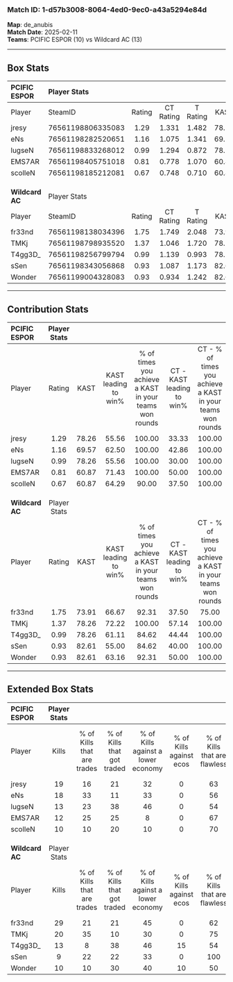 ### Match ID: 1-d57b3008-8064-4ed0-9ec0-a43a5294e84d  
**Map**: de_anubis  
**Match Date**: 2025-02-11  
**Teams**: PCIFIC ESPOR (10) vs Wildcard AC (13)  

---  

## Box Stats  

| **PCIFIC ESPOR** | Player Stats      |        |           |          |       |       |       |         |        |      |     |
| :- | :- | :-: | :-: | :-: | :-: | :-: | :-: | :-: | :-: | :-: | :-: |
| Player           | SteamID           | Rating | CT Rating | T Rating | KAST  |  ADR  | Kills | Assists | Deaths | K/D  | HS% |
| jresy            | 76561198806335083 |  1.29  |   1.331   |  1.482   | 78.26 | 102.0 |  19   |    7    |   18   | 1.06 | 47  |
| eNs              | 76561198282520651 |  1.16  |   1.075   |  1.341   | 69.57 | 79.2  |  18   |    1    |   15   | 1.20 | 55  |
| lugseN           | 76561198833268012 |  0.99  |   1.294   |  0.872   | 78.26 | 62.1  |  13   |    5    |   15   | 0.87 | 46  |
| EMS7AR           | 76561198405751018 |  0.81  |   0.778   |  1.070   | 60.87 | 69.3  |  12   |    6    |   17   | 0.71 | 66  |
| scolleN          | 76561198185212081 |  0.67  |   0.748   |  0.710   | 60.87 | 57.5  |  10   |    5    |   18   | 0.56 | 60  |
|                  |                   |        |           |          |       |       |       |         |        |      |     |
|                  |                   |        |           |          |       |       |       |         |        |      |     |
|                  |                   |        |           |          |       |       |       |         |        |      |     |
| **Wildcard AC**  | Player Stats      |        |           |          |       |       |       |         |        |      |     |
| Player           | SteamID           | Rating | CT Rating | T Rating | KAST  |  ADR  | Kills | Assists | Deaths | K/D  | HS% |
| fr33nd           | 76561198138034396 |  1.75  |   1.749   |  2.048   | 73.91 | 110.4 |  29   |    1    |   13   | 2.23 | 20  |
| TMKj             | 76561198798935520 |  1.37  |   1.046   |  1.720   | 78.26 | 80.3  |  20   |    8    |   13   | 1.54 | 75  |
| T4gg3D_          | 76561198256799794 |  0.99  |   1.139   |  0.993   | 78.26 | 69.9  |  13   |    9    |   17   | 0.76 | 61  |
| sSen             | 76561198343056868 |  0.93  |   1.087   |  1.173   | 82.61 | 70.9  |   9   |   11    |   15   | 0.60 | 66  |
| Wonder           | 76561199004328083 |  0.93  |   0.934   |  1.242   | 82.61 | 72.7  |  10   |    7    |   16   | 0.63 | 50  |
---  

## Contribution Stats  

| **PCIFIC ESPOR** | Player Stats |       |                      |                                                        |                           |                                                             |                          |                                                            |
| :- | :-: | :-: | :-: | :-: | :-: | :-: | :-: | :-: |
| Player           |    Rating    | KAST  | KAST leading to win% | % of times you achieve a KAST in your teams won rounds | CT - KAST leading to win% | CT - % of times you achieve a KAST in your teams won rounds | T - KAST leading to win% | T - % of times you achieve a KAST in your teams won rounds |
| jresy            |     1.29     | 78.26 |        55.56         |                         100.00                         |           33.33           |                           100.00                            |          77.78           |                           100.00                           |
| eNs              |     1.16     | 69.57 |        62.50         |                         100.00                         |           42.86           |                           100.00                            |          77.78           |                           100.00                           |
| lugseN           |     0.99     | 78.26 |        55.56         |                         100.00                         |           30.00           |                           100.00                            |          87.50           |                           100.00                           |
| EMS7AR           |     0.81     | 60.87 |        71.43         |                         100.00                         |           50.00           |                           100.00                            |          87.50           |                           100.00                           |
| scolleN          |     0.67     | 60.87 |        64.29         |                         90.00                          |           37.50           |                           100.00                            |          100.00          |                           85.71                            |
|                  |              |       |                      |                                                        |                           |                                                             |                          |                                                            |
|                  |              |       |                      |                                                        |                           |                                                             |                          |                                                            |
|                  |              |       |                      |                                                        |                           |                                                             |                          |                                                            |
| **Wildcard AC**  | Player Stats |       |                      |                                                        |                           |                                                             |                          |                                                            |
| Player           |    Rating    | KAST  | KAST leading to win% | % of times you achieve a KAST in your teams won rounds | CT - KAST leading to win% | CT - % of times you achieve a KAST in your teams won rounds | T - KAST leading to win% | T - % of times you achieve a KAST in your teams won rounds |
| fr33nd           |     1.75     | 73.91 |        66.67         |                         92.31                          |           37.50           |                            75.00                            |          90.00           |                           100.00                           |
| TMKj             |     1.37     | 78.26 |        72.22         |                         100.00                         |           57.14           |                           100.00                            |          81.82           |                           100.00                           |
| T4gg3D_          |     0.99     | 78.26 |        61.11         |                         84.62                          |           44.44           |                           100.00                            |          77.78           |                           77.78                            |
| sSen             |     0.93     | 82.61 |        55.00         |                         84.62                          |           40.00           |                           100.00                            |          70.00           |                           77.78                            |
| Wonder           |     0.93     | 82.61 |        63.16         |                         92.31                          |           50.00           |                           100.00                            |          72.73           |                           88.89                            |
---  

## Extended Box Stats  

| **PCIFIC ESPOR** | Player Stats |                            |                            |                                    |                         |                              |                                 |        |                             |                                     |                          |                               |                            |
| :- | :-: | :-: | :-: | :-: | :-: | :-: | :-: | :-: | :-: | :-: | :-: | :-: | :-: |
| Player           |    Kills     | % of Kills that are trades | % of Kills that got traded | % of Kills against a lower economy | % of Kills against ecos | % of Kills that are flawless | % of Kills that are close duels | Deaths | % of Deaths that get traded | % of Deaths against a lower economy | % of Deaths against ecos | % of Deaths that are flawless | % of Deaths that are close |
| jresy            |      19      |             16             |             21             |                 32                 |            0            |              63              |               11                |   18   |             28              |                 28                  |            0             |              61               |             6              |
| eNs              |      18      |             33             |             11             |                 33                 |            0            |              56              |               11                |   15   |             13              |                 20                  |            0             |              47               |             7              |
| lugseN           |      13      |             23             |             38             |                 46                 |            0            |              54              |                8                |   15   |             27              |                 27                  |            0             |              87               |             0              |
| EMS7AR           |      12      |             25             |             25             |                 8                  |            0            |              67              |                0                |   17   |             24              |                 29                  |            0             |              59               |             0              |
| scolleN          |      10      |             10             |             20             |                 10                 |            0            |              70              |               10                |   18   |             11              |                 28                  |            0             |              67               |             11             |
|                  |              |                            |                            |                                    |                         |                              |                                 |        |                             |                                     |                          |                               |                            |
|                  |              |                            |                            |                                    |                         |                              |                                 |        |                             |                                     |                          |                               |                            |
|                  |              |                            |                            |                                    |                         |                              |                                 |        |                             |                                     |                          |                               |                            |
| **Wildcard AC**  | Player Stats |                            |                            |                                    |                         |                              |                                 |        |                             |                                     |                          |                               |                            |
| Player           |    Kills     | % of Kills that are trades | % of Kills that got traded | % of Kills against a lower economy | % of Kills against ecos | % of Kills that are flawless | % of Kills that are close duels | Deaths | % of Deaths that get traded | % of Deaths against a lower economy | % of Deaths against ecos | % of Deaths that are flawless | % of Deaths that are close |
| fr33nd           |      29      |             21             |             21             |                 45                 |            0            |              62              |                3                |   13   |             15              |                 15                  |            0             |              92               |             0              |
| TMKj             |      20      |             35             |             10             |                 30                 |            0            |              75              |                5                |   13   |              8              |                 31                  |            0             |              54               |             0              |
| T4gg3D_          |      13      |             8              |             38             |                 46                 |           15            |              54              |                0                |   17   |             18              |                 41                  |            6             |              53               |             12             |
| sSen             |      9       |             22             |             22             |                 33                 |            0            |             100              |               11                |   15   |             27              |                 33                  |            0             |              60               |             13             |
| Wonder           |      10      |             10             |             30             |                 40                 |           10            |              50              |               10                |   16   |             44              |                 38                  |            6             |              50               |             13             |
